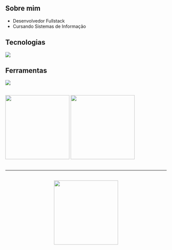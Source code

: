 ## Sobre mim


- Desenvolvedor Fullstack
- Cursando Sistemas de Informação
 
## Tecnologias
<p>
  <a href="https://skillicons.dev">
    <img src="https://skillicons.dev/icons?i=nodejs,express,typescript,react,tailwind,mysql,docker" />
  </a>
</p>

## Ferramentas
<p>
  <a href="https://skillicons.dev">
    <img src="https://skillicons.dev/icons?i=git,postman,vscode,figma" />
  </a>
</p>

<br/>

<div align="start">
   <img height="200em" src="https://github-readme-stats.vercel.app/api?username=luisz19&layout=compact&theme=dracula&hide_border=true" />
   <img height="200em" src="https://github-readme-stats.vercel.app/api/top-langs/?username=luisz19&layout=compact&theme=dracula&hide_border=true" />
</div>
</br>
<hr>
</br>
<div align="center">
  <img height="200em" src="https://media4.giphy.com/media/v1.Y2lkPTc5MGI3NjExbG9ydzNjdGNidDN2ZTgzcDJ0eG1neTg2NWdobGFod2FhMm42ZXU1ZyZlcD12MV9pbnRlcm5hbF9naWZfYnlfaWQmY3Q9Zw/pVGsAWjzvXcZW4ZBTE/giphy.gif" />
</div>
   




